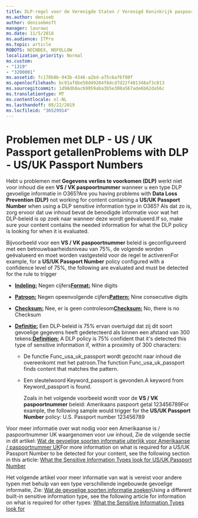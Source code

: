 ```yaml
---
title: DLP-regel voor de Verenigde Staten / Verenigd Koninkrijk paspoortnummer werkt niet
ms.author: deniseb
author: denisebmsft
manager: laurawi
ms.date: 11/5/2018
ms.audience: ITPro
ms.topic: article
ROBOTS: NOINDEX, NOFOLLOW
localization_priority: Normal
ms.custom:
- "1319"
- "3200001"
ms.assetid: fc178b8b-943b-4346-a2bd-a75c6af6f80f
ms.openlocfilehash: bc91af8be58d49204f84cd7d22f481348af3c013
ms.sourcegitcommit: 1d98db8acb9959aba3b5e308a567ade6b62da56c
ms.translationtype: MT
ms.contentlocale: nl-NL
ms.lasthandoff: 08/22/2019
ms.locfileid: "36529914"
---
```

# <a name="problems-with-dlp---usuk-passport-numbers"></a><span data-ttu-id="55334-102">Problemen met DLP - US / UK Passport getallen</span><span class="sxs-lookup"><span data-stu-id="55334-102">Problems with DLP - US/UK Passport Numbers</span></span>

<span data-ttu-id="55334-103">Hebt u problemen met **Gegevens verlies te voorkomen (DLP)** werkt niet voor inhoud die een **VS / VK paspoortnummer** wanneer u een type DLP gevoelige informatie in O365?</span><span class="sxs-lookup"><span data-stu-id="55334-103">Are you having problems with **Data Loss Prevention (DLP)** not working for content containing a **US/UK Passport Number** when using a DLP sensitive information type in O365?</span></span> <span data-ttu-id="55334-104">Als dat zo is, zorg ervoor dat uw inhoud bevat de benodigde informatie voor wat het DLP-beleid is op zoek naar wanneer deze wordt geëvalueerd.</span><span class="sxs-lookup"><span data-stu-id="55334-104">If so, make sure your content contains the needed information for what the DLP policy is looking for when it is evaluated.</span></span>
  
<span data-ttu-id="55334-105">Bijvoorbeeld voor een **VS / VK paspoortnummer** beleid is geconfigureerd met een betrouwbaarheidsniveau van 75%, de volgende worden geëvalueerd en moet worden vastgesteld voor de regel te activeren</span><span class="sxs-lookup"><span data-stu-id="55334-105">For example, for a **US/UK Passport Number** policy configured with a confidence level of 75%, the following are evaluated and must be detected for the rule to trigger</span></span>
  
- <span data-ttu-id="55334-106">**[Indeling:](https://docs.microsoft.com/office365/securitycompliance/what-the-sensitive-information-types-look-for#format-77)** Negen cijfers</span><span class="sxs-lookup"><span data-stu-id="55334-106">**[Format:](https://docs.microsoft.com/office365/securitycompliance/what-the-sensitive-information-types-look-for#format-77)** Nine digits</span></span>

- <span data-ttu-id="55334-107">**[Patroon:](https://docs.microsoft.com/office365/securitycompliance/what-the-sensitive-information-types-look-for#pattern-77)** Negen opeenvolgende cijfers</span><span class="sxs-lookup"><span data-stu-id="55334-107">**[Pattern:](https://docs.microsoft.com/office365/securitycompliance/what-the-sensitive-information-types-look-for#pattern-77)** Nine consecutive digits</span></span>

- <span data-ttu-id="55334-108">**[Checksum:](https://docs.microsoft.com/office365/securitycompliance/what-the-sensitive-information-types-look-for#checksum-76)** Nee, er is geen controlesom</span><span class="sxs-lookup"><span data-stu-id="55334-108">**[Checksum:](https://docs.microsoft.com/office365/securitycompliance/what-the-sensitive-information-types-look-for#checksum-76)** No, there is no Checksum</span></span>

- <span data-ttu-id="55334-109">**[Definitie:](https://docs.microsoft.com/office365/securitycompliance/what-the-sensitive-information-types-look-for#definition-77)** Een DLP-beleid is 75% ervan overtuigd dat zij dit soort gevoelige gegevens heeft gedetecteerd als binnen een afstand van 300 tekens:</span><span class="sxs-lookup"><span data-stu-id="55334-109">**[Definition:](https://docs.microsoft.com/office365/securitycompliance/what-the-sensitive-information-types-look-for#definition-77)** A DLP policy is 75% confident that it's detected this type of sensitive information if, within a proximity of 300 characters:</span></span>

  - <span data-ttu-id="55334-110">De functie Func_usa_uk_passport wordt gezocht naar inhoud die overeenkomt met het patroon.</span><span class="sxs-lookup"><span data-stu-id="55334-110">The function Func_usa_uk_passport finds content that matches the pattern.</span></span>

  - <span data-ttu-id="55334-111">Een sleutelwoord Keyword_passport is gevonden.</span><span class="sxs-lookup"><span data-stu-id="55334-111">A keyword from Keyword_passport is found.</span></span>

    <span data-ttu-id="55334-112">Zoals in het volgende voorbeeld wordt voor de **VS / VK paspoortnummer** beleid: Amerikaans paspoort getal 123456789</span><span class="sxs-lookup"><span data-stu-id="55334-112">For example, the following sample would trigger for the **US/UK Passport Number** policy: U.S. Passport number 123456789</span></span>

<span data-ttu-id="55334-113">Voor meer informatie over wat nodig voor een Amerikaanse is / paspoortnummer UK waargenomen voor uw inhoud, Zie de volgende sectie in dit artikel: [Wat de gevoelige soorten informatie uiterlijk voor Amerikaanse / paspoortnummer UK](https://docs.microsoft.com/office365/securitycompliance/what-the-sensitive-information-types-look-for#us--uk-passport-number)</span><span class="sxs-lookup"><span data-stu-id="55334-113">For more information on what is required for a US/UK Passport Number to be detected for your content, see the following section in this article: [What the Sensitive Information Types look for US/UK Passport Number](https://docs.microsoft.com/office365/securitycompliance/what-the-sensitive-information-types-look-for#us--uk-passport-number)</span></span>
  
<span data-ttu-id="55334-114">Het volgende artikel voor meer informatie van wat is vereist voor andere typen met behulp van een type verschillende ingebouwde gevoelige informatie, Zie: [Wat de gevoelige soorten informatie zoeken](https://docs.microsoft.com/office365/securitycompliance/what-the-sensitive-information-types-look-for)</span><span class="sxs-lookup"><span data-stu-id="55334-114">Using a different built-in sensitive information type, see the following article for information on what is required for other types: [What the Sensitive Information Types look for](https://docs.microsoft.com/office365/securitycompliance/what-the-sensitive-information-types-look-for)</span></span>
  